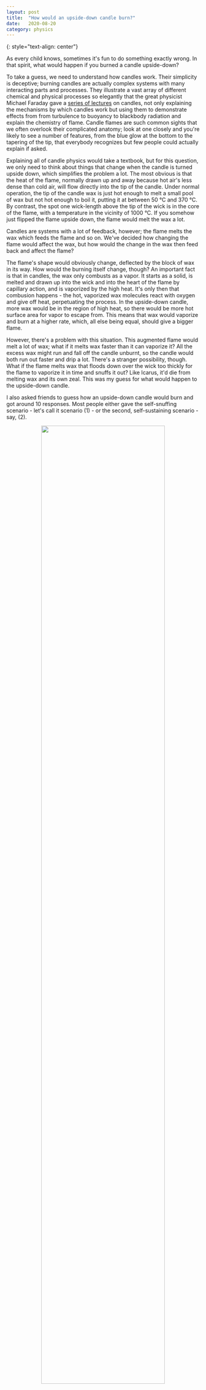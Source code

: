 ```yaml
---
layout: post
title:	"How would an upside-down candle burn?"
date:	2020-08-20
category: physics
---
```

<!-- ![grid26] -->
{: style="text-align: center"}
<!--exc-->

As every child knows, sometimes it's fun to do something exactly wrong.  In that spirit, what would happen if you burned a candle upside-down?

To take a guess, we need to understand how candles work.  Their simplicity is deceptive; burning candles are actually complex systems with many interacting parts and processes.  They illustrate a vast array of different chemical and physical processes so elegantly that the great physicist Michael Faraday gave a [series of lectures](https://www.youtube.com/watch?v=RrHnLXMTOWM) on candles, not only explaining the mechanisms by which candles work but using them to demonstrate effects from from turbulence to buoyancy to blackbody radiation and explain the chemistry of flame.  Candle flames are such common sights that we often overlook their complicated anatomy; look at one closely and you're likely to see a number of features, from the blue glow at the bottom to the tapering of the tip, that everybody recognizes but few people could actually explain if asked.

Explaining all of candle physics would take a textbook, but for this question, we only need to think about things that change when the candle is turned upside down, which simplifies the problem a lot.  The most obvious is that the heat of the flame, normally drawn up and away because hot air's less dense than cold air, will flow directly into the tip of the candle.  Under normal operation, the tip of the candle wax is just hot enough to melt a small pool of wax but not hot enough to boil it, putting it at between 50 °C and 370 °C.  By contrast, the spot one wick-length above the tip of the wick is in the core of the flame, with a temperature in the vicinity of 1000 °C.  If you somehow just flipped the flame upside down, the flame would melt the wax a lot.

Candles are systems with a lot of feedback, however; the flame melts the wax which feeds the flame and so on.  We've decided how changing the flame would affect the wax, but how would the change in the wax then feed back and affect the flame?

The flame's shape would obviously change, deflected by the block of wax in its way.  How would the burning itself change, though?  An important fact is that in candles, the wax only combusts as a vapor.  It starts as a solid, is melted and drawn up into the wick and into the heart of the flame by capillary action, and is vaporized by the high heat.  It's only then that combusion happens - the hot, vaporized wax molecules react with oxygen and give off heat, perpetuating the process.  In the upside-down candle, more wax would be in the region of high heat, so there would be more hot surface area for vapor to escape from.  This means that wax would vaporize and burn at a higher rate, which, all else being equal, should give a bigger flame.

However, there's a problem with this situation.  This augmented flame would melt a lot of wax; what if it melts wax faster than it can vaporize it?  All the excess wax might run and fall off the candle unburnt, so the candle would both run out faster and drip a lot.  There's a stranger possibility, though.  What if the flame melts wax that floods down over the wick too thickly for the flame to vaporize it in time and snuffs it out?  Like Icarus, it'd die from melting wax and its own zeal.  This was my guess for what would happen to the upside-down candle.

I also asked friends to guess how an upside-down candle would burn and got around 10 responses.  Most people either gave the self-snuffing scenario - let's call it scenario (1) - or the second, self-sustaining scenario - say, (2).

<p align="center">
   <img src="{{site.imgurl}}/candle_scenarios.png" width="80%" />
</p>

To answer this question, I dangled a candle, set up another for comparison, and lit them.  [A video of the result is here.](https://www.youtube.com/watch?v=tJv4IOTvCWY)  Forgive the subpar quality.

This matched scenario (1) - the candle initially burns, but once it starts to melt wax it's quickly put out.  Out of curiosity, though, I ran another trial with the same candle.  The result was wholly different, matching scenario (2).  It turns out that the same candle can follow either path, probably depending on the initial shape of the tip and wick.  The phase-space of this upside-down candle has two basins of attraction.

[Here's a video of the second trial.](https://www.youtube.com/watch?v=XKAtwxw7SWk)  Most people were right at least once.  Nobody, however, predicted the stalactite.

